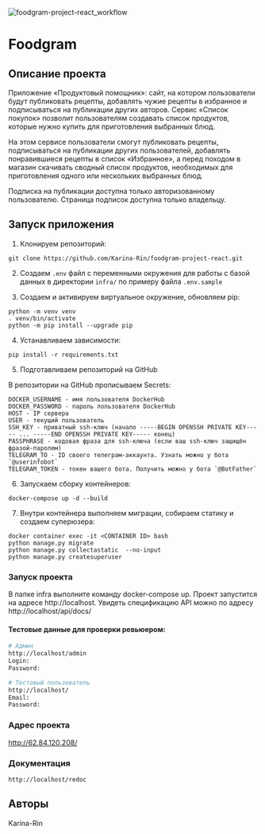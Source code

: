 ![foodgram-project-react_workflow](https://github.com/Karina-Rin/foodgram-project-react/workflows/foodgram-project-react_workflow.yml/badge.svg)

# Foodgram

## Описание проекта
Приложение «Продуктовый помощник»: сайт, на котором пользователи будут 
публиковать рецепты, добавлять чужие рецепты в избранное и подписываться на 
публикации других авторов. Сервис «Список покупок» позволит пользователям 
создавать список продуктов, которые нужно купить для приготовления выбранных 
блюд. 

На этом сервисе пользователи смогут публиковать рецепты, подписываться на 
публикации других пользователей, добавлять понравившиеся рецепты в список 
«Избранное», а перед походом в магазин скачивать сводный список продуктов, 
необходимых для приготовления одного или нескольких выбранных блюд.

Подписка на публикации доступна только авторизованному пользователю. Страница 
подписок доступна только владельцу.


## Запуск приложения

1. Клонируем репозиторий:
```
git clone https://github.com/Karina-Rin/foodgram-project-react.git
```

2. Создаем `.env` файл с переменными окружения для работы с базой данных в 
директории `infra/` по примеру файла `.env.sample`

3. Создаем и активируем виртуальное окружение, обновляем pip:
```
python -m venv venv
. venv/bin/activate
python -m pip install --upgrade pip
```

4. Устанавливаем зависимости:
```
pip install -r requirements.txt
```
5. Подготавливаем репозиторий на GitHub

В репозитории на GitHub прописываем Secrets:
```
DOCKER_USERNAME - имя пользователя DockerHub
DOCKER_PASSWORD - пароль пользователя DockerHub
HOST - IP сервера
USER - текущий пользователь
SSH_KEY - приватный ssh-ключ (начало -----BEGIN OPENSSH PRIVATE KEY----- ... -----END OPENSSH PRIVATE KEY----- конец)
PASSPHRASE - кодовая фраза для ssh-ключа (если ваш ssh-ключ защищён фразой-паролем)
TELEGRAM_TO - ID своего телеграм-аккаунта. Узнать можно у бота `@userinfobot`
TELEGRAM_TOKEN - токен вашего бота. Получить можно у бота `@BotFather`
```

6. Запускаем сборку контейнеров:
```
docker-compose up -d --build
```

7. Внутри контейнера выполняем миграции, собираем статику и создаем суперюзера:
```
docker container exec -it <CONTAINER ID> bash
python manage.py migrate
python manage.py collectastatic  --no-input
python manage.py createsuperuser
```

### Запуск проекта

В папке infra выполните команду docker-compose up. 
Проект запустится на адресе http://localhost.
Увидеть спецификацию API можно по адресу http://localhost/api/docs/

#### Тестовые данные для проверки ревьюером:

```bash
# Админ
http://localhost/admin
Login: 
Password: 

# Тестовый пользователь
http://localhost/
Email: 
Password: 
```

### Адрес проекта
http://62.84.120.208/

### Документация
```
http://localhost/redoc
```

## Авторы
Karina-Rin